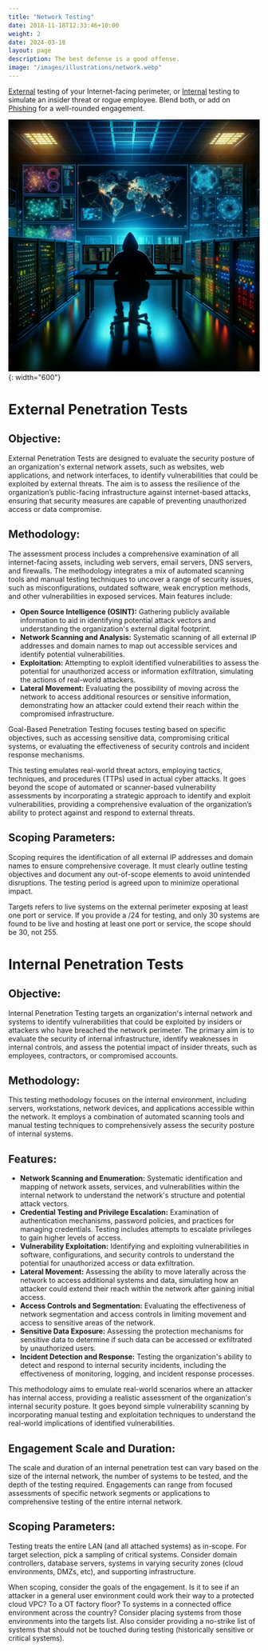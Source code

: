 ```yaml
---
title: "Network Testing"
date: 2018-11-18T12:33:46+10:00
weight: 2
date: 2024-03-18 
layout: page
description: The best defense is a good offense.
image: "/images/illustrations/network.webp"
---
```


[External](#external) testing of your Internet-facing perimeter, or [Internal](#internal) testing to simulate an insider threat or rogue employee. Blend both, or add on [Phishing](/services/phishing) for a well-rounded engagement.
<!--more-->

![hacking webapp](/images/illustrations/network.webp){: width="600"}
<!-- TOC --><a name="external"></a>
# External Penetration Tests 
## Objective:
External Penetration Tests are designed to evaluate the security posture of an organization's external network assets, such as websites, web applications, and network interfaces, to identify vulnerabilities that could be exploited by external threats. The aim is to assess the resilience of the organization’s public-facing infrastructure against internet-based attacks, ensuring that security measures are capable of preventing unauthorized access or data compromise.

## Methodology:
The assessment process includes a comprehensive examination of all internet-facing assets, including web servers, email servers, DNS servers, and firewalls. The methodology integrates a mix of automated scanning tools and manual testing techniques to uncover a range of security issues, such as misconfigurations, outdated software, weak encryption methods, and other vulnerabilities in exposed services. Main features include:

- **Open Source Intelligence (OSINT):** Gathering publicly available information to aid in identifying potential attack vectors and understanding the organization's external digital footprint.
- **Network Scanning and Analysis:** Systematic scanning of all external IP addresses and domain names to map out accessible services and identify potential vulnerabilities.
- **Exploitation:** Attempting to exploit identified vulnerabilities to assess the potential for unauthorized access or information exfiltration, simulating the actions of real-world attackers.
- **Lateral Movement:** Evaluating the possibility of moving across the network to access additional resources or sensitive information, demonstrating how an attacker could extend their reach within the compromised infrastructure.

Goal-Based Penetration Testing focuses testing based on specific objectives, such as accessing sensitive data, compromising critical systems, or evaluating the effectiveness of security controls and incident response mechanisms.

This testing emulates real-world threat actors, employing tactics, techniques, and procedures (TTPs) used in actual cyber attacks. It goes beyond the scope of automated or scanner-based vulnerability assessments by incorporating a strategic approach to identify and exploit vulnerabilities, providing a comprehensive evaluation of the organization’s ability to protect against and respond to external threats. 

## Scoping Parameters:
Scoping requires the identification of all external IP addresses and domain names to ensure comprehensive coverage. It must clearly outline testing objectives and document any out-of-scope elements to avoid unintended disruptions. The testing period is agreed upon to minimize operational impact.

Targets refers to live systems on the external perimeter exposing at least one port or service. If you provide a /24 for testing, and only 30 systems are found to be live and hosting at least one port or service, the scope should be 30, not 255. 

<!-- TOC --><a name="internal"></a>
# Internal Penetration Tests 
## Objective:
Internal Penetration Testing targets an organization's internal network and systems to identify vulnerabilities that could be exploited by insiders or attackers who have breached the network perimeter. The primary aim is to evaluate the security of internal infrastructure, identify weaknesses in internal controls, and assess the potential impact of insider threats, such as employees, contractors, or compromised accounts.

## Methodology:
This testing methodology focuses on the internal environment, including servers, workstations, network devices, and applications accessible within the network. It employs a combination of automated scanning tools and manual testing techniques to comprehensively assess the security posture of internal systems.

## Features:

- **Network Scanning and Enumeration:** Systematic identification and mapping of network assets, services, and vulnerabilities within the internal network to understand the network's structure and potential attack vectors.
- **Credential Testing and Privilege Escalation:** Examination of authentication mechanisms, password policies, and practices for managing credentials. Testing includes attempts to escalate privileges to gain higher levels of access.
- **Vulnerability Exploitation:** Identifying and exploiting vulnerabilities in software, configurations, and security controls to understand the potential for unauthorized access or data exfiltration.
- **Lateral Movement:** Assessing the ability to move laterally across the network to access additional systems and data, simulating how an attacker could extend their reach within the network after gaining initial access.
- **Access Controls and Segmentation:** Evaluating the effectiveness of network segmentation and access controls in limiting movement and access to sensitive areas of the network.
- **Sensitive Data Exposure:** Assessing the protection mechanisms for sensitive data to determine if such data can be accessed or exfiltrated by unauthorized users.
- **Incident Detection and Response:** Testing the organization's ability to detect and respond to internal security incidents, including the effectiveness of monitoring, logging, and incident response processes.

This methodology aims to emulate real-world scenarios where an attacker has internal access, providing a realistic assessment of the organization's internal security posture. It goes beyond simple vulnerability scanning by incorporating manual testing and exploitation techniques to understand the real-world implications of identified vulnerabilities.

## Engagement Scale and Duration:
The scale and duration of an internal penetration test can vary based on the size of the internal network, the number of systems to be tested, and the depth of the testing required. Engagements can range from focused assessments of specific network segments or applications to comprehensive testing of the entire internal network.

## Scoping Parameters:
Testing treats the entire LAN (and all attached systems) as in-scope. For target selection, pick a sampling of critical systems. Consider domain controllers, database servers, systems in varying security zones (cloud environments, DMZs, etc), and supporting infrastructure. 

When scoping, consider the goals of the engagement. Is it to see if an attacker in a general user environment could work their way to a protected cloud VPC? To a OT factory floor? To systems in a connected office environment across the country? Consider placing systems from those environments into the targets list. Also consider providing a no-strike list of systems that should not be touched during testing (historically sensitive or critical systems).
